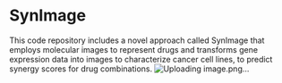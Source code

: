 # SynImage
This code repository includes a novel approach called SynImage that employs molecular images to represent drugs and transforms gene expression data into images to characterize cancer cell lines, to predict synergy scores for drug combinations.
![Uploading image.png…]()

